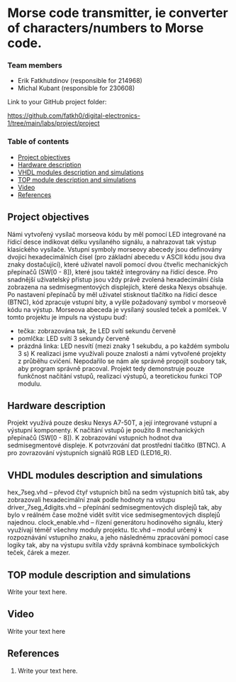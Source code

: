 # Morse code transmitter, ie converter of characters/numbers to Morse code.

### Team members

* Erik Fatkhutdinov (responsible for 214968)
* Michal Kubant (responsible for 230608)

Link to your GitHub project folder:

   https://github.com/fatkh0/digital-electronics-1/tree/main/labs/project/project


### Table of contents
* [Project objectives](#objectives)
* [Hardware description](#hardware)
* [VHDL modules description and simulations](#modules)
* [TOP module description and simulations](#top)
* [Video](#video)
* [References](#references)


<a name="objectives"></a>
## Project objectives

Námi vytvořený vysílač morseova kódu by měl pomocí LED integrované na řídicí desce indikovat délku vysílaného signálu, a nahrazovat tak výstup klasického vysílače. 
Vstupní symboly morseovy abecedy jsou definovány dvojicí hexadecimálních čísel (pro základní abecedu v ASCII kódu jsou dva znaky dostačující), které uživatel navolí pomocí dvou čtveřic mechanických přepínačů (SW[0 - 8]), které jsou taktéž integrovány na řídicí desce. Pro snadnější uživatelský přístup jsou vždy právě zvolená hexadecimální čísla zobrazena na sedmisegmentových displejích, které deska Nexys obsahuje.
Po nastavení přepínačů by měl uživatel stisknout tlačítko na řídicí desce (BTNC), kód zpracuje vstupní bity, a vyšle požadovaný symbol v morseově kódu na výstup.
Morseova abeceda je vysílaný sousled teček a pomlček. V tomto projektu je impuls na výstupu buď:
- tečka: zobrazována tak, že LED svítí sekundu červeně
- pomlčka: LED svítí 3 sekundy červeně
- prázdná linka: LED nesvítí (mezi znaky 1 sekubdu, a po každém symbolu 3 s)
K realizaci jsme využívali pouze znalosti a námi vytvořené projekty z průběhu cvičení. Nepodařilo se nám ale správně propojit soubory tak, aby program správně pracoval. Projekt tedy demonstruje pouze funkčnost načítání vstupů, realizaci výstupů, a teoretickou funkci TOP modulu.


<a name="hardware"></a>
## Hardware description

Projekt využívá pouze desku Nexys A7-50T, a její integrované vstupní a výstupní komponenty.
K načítání vstupů je použito 8 mechanických přepínačů (SW[0 - 8]).
K zobrazování vstupních hodnot dva sedmisegmentové displeje.
K potvrzování dat prostřední tlačítko (BTNC).
A pro zovrazování výstupních signálů RGB LED (LED16_R).


<a name="modules"></a>
## VHDL modules description and simulations

hex_7seg.vhd – převod čtyř vstupních bitů na sedm výstupních bitů tak, aby zobrazovali hexadecimální znak podle hodnoty na vstupu
driver_7seg_4digits.vhd – přepínání sedmisegmentových displejů tak, aby bylo v reálném čase možné vidět svítit vice sedmisegmentových displejů najednou.
clock_enable.vhd – řízení generátoru hodinového signálu, který využívají téměř všechny moduly projektu.
tlc.vhd – modul určený k rozpoznávání vstupního znaku, a jeho následnému zpracování pomocí 
case logiky tak, aby na výstupu svítila vždy správná kombinace symbolických teček, čárek a mezer.


<a name="top"></a>
## TOP module description and simulations

Write your text here.


<a name="video"></a>
## Video

Write your text here


<a name="references"></a>
## References

1. Write your text here.

